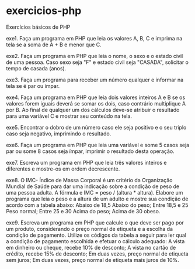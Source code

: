 # exercicios-php
Exercícios básicos de PHP

exe1. Faça um programa em PHP que leia os valores A, B, C e imprima na tela se a soma de A + B e menor que C.

exe2. Faça um programa em PHP que leia o nome, o sexo e o estado civil de uma pessoa. Caso sexo seja "F" e estado civil seja "CASADA", solicitar o tempo de casada (anos).

exe3. Faça um programa para receber um número qualquer e informar na tela se é par ou ímpar.

exe4. Faça um programa em PHP que leia dois valores inteiros A e B se os valores forem iguais deverá se somar os dois, caso contrário multiplique A por B. Ao final de qualquer um dos cálculos deve-se atribuir o resultado para uma variável C e mostrar seu conteúdo na tela.

exe5. Encontrar o dobro de um número caso ele seja positivo e o seu triplo caso seja negativo, imprimindo o resultado.

exe6. Faça um programa em PHP que leia uma variável e some 5 casos seja par ou some 8 casos seja ímpar, imprimir o resultado desta operação.

exe7. Escreva um programa em PHP que leia três valores inteiros e diferentes e mostre-os em ordem decrescente.

exe8. O IMC- Índice de Massa Corporal é um critério da Organização Mundial de Saúde para dar uma indicação sobre a condição de peso de uma pessoa adulta. A fórmula e IMC = peso / (altura * altura). Elabore um programa que leia o peso e a altura de um adulto e mostre sua condição de acordo com a tabela abaixo:
Abaixo de 18,5 Abaixo do peso;
Entre 18,5 e 25 Peso normal;
Entre 25 e 30 Acima do peso;
Acima de 30 obeso.

exe9. Escreva um programa em PHP que calcule o que deve ser pago por um produto, considerando o preço normal de etiqueta e a escolha da condição de pagamento. Utilize os
códigos da tabela a seguir para ler qual a condição de pagamento escolhida e efetuar o cálculo adequado:
A vista em dinheiro ou cheque, recebe 10% de desconto;
A vista no cartão de crédito, recebe 15% de desconto;
Em duas vezes, preço normal de etiqueta sem juros;
Em duas vezes, preço normal de etiqueta mais juros de 10%.
